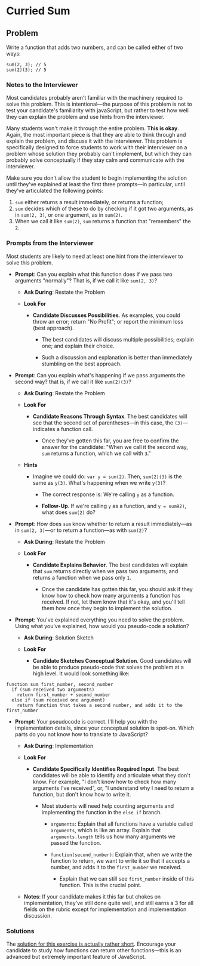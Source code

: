 # Curried Sum

## Problem

Write a function that adds two numbers, and can be called either of two ways:

```
sum(2, 3); // 5
sum(2)(3); // 5
```

### Notes to the Interviewer

Most candidates probably aren't familiar with the machinery required to solve this problem. This is intentional—the purpose of this problem is not to test your candidate's familiarity with javaScript, but rather to test how well they can explain the problem and use hints from the interviewer.

Many students won't make it through the entire problem. **This is okay**. Again, the most important piece is that they are able to think through and explain the problem, and discuss it with the interviewer. This problem is specifically designed to force students to work with their interviewer on a problem whose solution they probably can't implement, but which they can probably solve conceptually if they stay calm and communicate with the interviewer.

Make sure you don't allow the student to begin implementing the solution until they've explained at least the first three prompts—in particular, until they've articulated the following points:

1. `sum` either returns a result immediately, or returns a function;
2. `sum` decides which of these to do by checking if it got two arguments, as in `sum(2, 3)`, or one argument, as in `sum(2)`.
3. When we call it like `sum(2)`, `sum` returns a function that "remembers" the `2`.

### Prompts from the Interviewer

Most students are likely to need at least one hint from the interviewer to solve this problem.

* **Prompt**: Can you explain what this function does if we pass two arguments "normally"? That is, if we call it like `sum(2, 3)`?

  * **Ask During**: Restate the Problem

  * **Look For**

    * **Candidate Discusses Possibilities**. As examples, you could throw an error; return "No Profit"; or report the minimum loss (best approach).

      * The best candidates will discuss multiple possibilities; explain one; and explain their choice.

      * Such a discussion and explanation is better than immediately stumbling on the best approach.

* **Prompt**: Can you explain what's happening if we pass arguments the second way? that is, if we call it like `sum(2)(3)`?

  * **Ask During**: Restate the Problem

  * **Look For**

    * **Candidate Reasons Through Syntax**. The best candidates will see that the second set of parentheses—in this case, the `(3)`—indicates a function call.

      * Once they've gotten this far, you are free to confirm the answer for the candidate: "When we call it the second way, `sum` returns a function, which we call with `3`."

  * **Hints**

    * Imagine we could do: `var y = sum(2)`. Then, `sum(2)(3)` is the same as `y(3)`. What's happening when we write `y(3)`?

      * The correct response is: We're calling `y` as a function.

      * **Follow-Up**. If we're calling `y` as a function, and `y = sum92)`, what does `sum(2)` do?

* **Prompt**: How does `sum` know whether to return a result immediately—as in `sum(2, 3)`—or to return a function—as with `sum(2)`?

  * **Ask During**: Restate the Problem

  * **Look For**

    * **Candidate Explains Behavior**. The best candidates will explain that `sum` returns directly when we pass two arguments, and returns a function when we pass only `1`.

      * Once the candidate has gotten this far, you should ask if they know how to check how many arguments a function has received. If not, let them know that it's okay, and you'll tell them how once they begin to implement the solution.

* **Prompt**: You've explained everything you need to solve the problem. Using what you've explained, how would you pseudo-code a solution?

  * **Ask During**: Solution Sketch

  * **Look For**

    * **Candidate Sketches Conceptual Solution**. Good candidates will be able to produce pseudo-code that solves the problem at a high level. It would look something like:


```
function sum first_number, second_number
  if (sum received two arguments)
    return first_number + second_number
  else if (sum received one argument)
    return function that takes a second number, and adds it to the first_number
```

* **Prompt**: Your pseudocode is correct. I'll help you with the implementation details, since your conceptual solution is spot-on. Which parts do you not know how to translate to JavaScript?

  * **Ask During**: Implementation

  * **Look For**

    * **Candidate Specifically Identifies Required Input**. The best candidates will be able to identify and articulate what they don't know. For example, "I don't know how to check how many arguments I've received", or, "I understand why I need to return a function, but don't know how to write it.

      * Most students will need help counting arguments and implementing the function in the `else if` branch.

        * `arguments`: Explain that all functions have a variable called `arguments`, which is like an array. Explain that `arguments.length` tells us how many arguments we passed the function.

        * `function(second_number)`: Explain that, when we write the function to return, we want to write it so that it accepts a number, and adds it to the `first_number` we received.

          * Explain that we can still see `first_number` inside of this function. This is the crucial point.

  * **Notes**: If your candidate makes it this far but chokes on implementation, they've still done quite well, and still earns a 3 for all fields on the rubric except for implementation and implementation discussion.

### Solutions

The [solution for this exercise is actually rather short](Solved/sum.js). Encourage your candidate to study how functions can return other functions—this is an advanced but extremely important feature of JavaScript.
